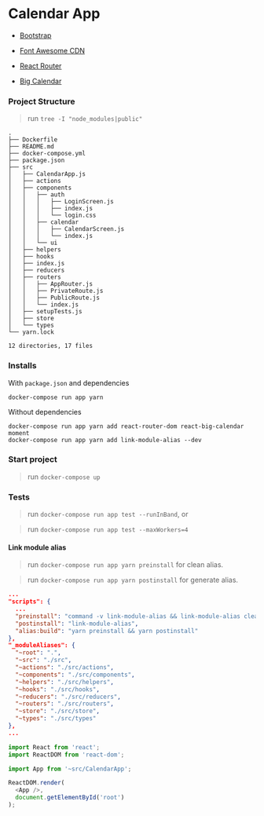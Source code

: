 # Calendar App

- [Bootstrap][bootstrap]
- [Font Awesome CDN][font_awesome]

- [React Router][react_router]
- [Big Calendar][react_big_calendar]

[bootstrap]: https://getbootstrap.com/docs/4.5/getting-started/introduction
[font_awesome]: https://cdnjs.com/libraries/font-awesome

[react_router]: https://reacttraining.com/react-router/web/guides/quick-start
[react_big_calendar]: http://jquense.github.io/react-big-calendar/examples/index.html

### Project Structure

> run `tree -I "node_modules|public"`
```shell
.
├── Dockerfile
├── README.md
├── docker-compose.yml
├── package.json
├── src
│   ├── CalendarApp.js
│   ├── actions
│   ├── components
│   │   ├── auth
│   │   │   ├── LoginScreen.js
│   │   │   ├── index.js
│   │   │   └── login.css
│   │   ├── calendar
│   │   │   ├── CalendarScreen.js
│   │   │   └── index.js
│   │   └── ui
│   ├── helpers
│   ├── hooks
│   ├── index.js
│   ├── reducers
│   ├── routers
│   │   ├── AppRouter.js
│   │   ├── PrivateRoute.js
│   │   ├── PublicRoute.js
│   │   └── index.js
│   ├── setupTests.js
│   ├── store
│   └── types
└── yarn.lock

12 directories, 17 files
```

### Installs

With `package.json` and dependencies
```shell
docker-compose run app yarn
```

Without dependencies
```shell
docker-compose run app yarn add react-router-dom react-big-calendar moment
docker-compose run app yarn add link-module-alias --dev
```

### Start project

> run `docker-compose up`

### Tests

> run `docker-compose run app test --runInBand`, or

> run `docker-compose run app test --maxWorkers=4`

#### Link module alias

> run `docker-compose run app yarn preinstall` for clean alias.

> run `docker-compose run app yarn postinstall` for generate alias.

```json
...
"scripts": {
  ...
  "preinstall": "command -v link-module-alias && link-module-alias clean || true",
  "postinstall": "link-module-alias",
  "alias:build": "yarn preinstall && yarn postinstall"
},
"_moduleAliases": {
  "~root": ".",
  "~src": "./src",
  "~actions": "./src/actions",
  "~components": "./src/components",
  "~helpers": "./src/helpers",
  "~hooks": "./src/hooks",
  "~reducers": "./src/reducers",
  "~routers": "./src/routers",
  "~store": "./src/store",
  "~types": "./src/types"
},
...
```

```javascript
import React from 'react';
import ReactDOM from 'react-dom';

import App from '~src/CalendarApp';

ReactDOM.render(
  <App />,
  document.getElementById('root')
);
```

